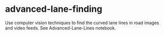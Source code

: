 # advanced-lane-finding

Use computer vision techniques to find the curved lane lines in road images and video feeds. See Advanced-Lane-Lines notebook.
